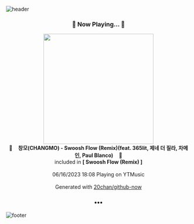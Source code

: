 ![header](https://capsule-render.vercel.app/api?type=wave&height=170&section=header&fontColor=090707&fontAlignX=45&fontAlignY=65&fontSize=100)

<h3 align="center">🎵 Now Playing... 🎵</h3>
<p align="center">
  <a href="https://music.youtube.com/watch?v=OcvLH6SDa18">
    <img width="300" src="https://lh3.googleusercontent.com/YXBGz3_WgP0qfPpnMVnXkICw9hVh-erw_XRhXmNh5lMNRN9QQA0UewAFf8ZJCUNzSFDAwUYtzSs-NYQ">
  </a>
  <br>
  🎵&nbsp&nbsp&nbsp <b>창모(CHANGMO) - Swoosh Flow (Remix)(feat. 365lit, 제네 더 질라, 차메인, Paul Blanco)</b> &nbsp&nbsp&nbsp🎵
  <br>
  included in <b>[ Swoosh Flow (Remix) ]</b>
  
  <br />
  <br />
  06/16/2023 18:08 Playing on YTMusic
  <br />
  <br />
  Generated with <a href="https://github.com/20chan/github-now">20chan/github-now</a>
</p>

<h3 align="center">•••</h3>

![footer](https://capsule-render.vercel.app/api?type=wave&height=150&section=footer)
